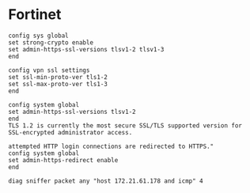 # Fortinet

```title="Desactiver les vieux TLS ==> For HTTPS"
config sys global  
set strong-crypto enable  
set admin-https-ssl-versions tlsv1-2 tlsv1-3   
end
``` 
```title="Desactiver les vieux TLS ==> For SSL-VPN"  
config vpn ssl settings  
set ssl-min-proto-ver tls1-2  
set ssl-max-proto-ver tls1-3    
end
```

```title="Require TLS 1.2 for HTTPS administrator access to the GUI"
config system global
set admin-https-ssl-versions tlsv1-2
end
TLS 1.2 is currently the most secure SSL/TLS supported version for SSL-encrypted administrator access.
```
```title="Re-direct HTTP GUI logins to HTTPS. Go to System > Settings > Administrator Settings and enable Redirect to HTTPS to make sure that all
attempted HTTP login connections are redirected to HTTPS."
config system global
set admin-https-redirect enable
end
```
```title="Diag sniffer les packets en CLI"
diag sniffer packet any "host 172.21.61.178 and icmp" 4
```